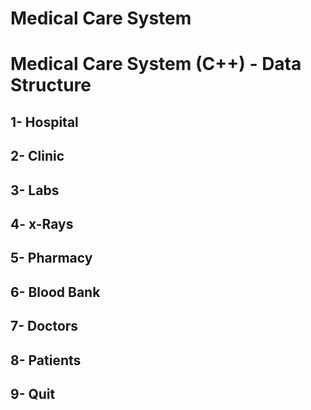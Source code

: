 # Medical Care System
# Medical Care System (C++) - Data Structure

## 1- Hospital
## 2- Clinic
## 3- Labs
## 4- x-Rays
## 5- Pharmacy
## 6- Blood Bank
## 7- Doctors
## 8- Patients
## 9- Quit

